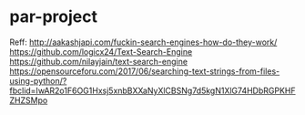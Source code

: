 # par-project

Reff: http://aakashjapi.com/fuckin-search-engines-how-do-they-work/
https://github.com/logicx24/Text-Search-Engine
https://github.com/nilayjain/text-search-engine
https://opensourceforu.com/2017/06/searching-text-strings-from-files-using-python/?fbclid=IwAR2o1F6OG1Hxsj5xnbBXXaNyXlCBSNg7d5kgN1XlG74HDbRGPKHFZHZSMpo
